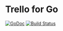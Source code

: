 Trello for Go
================

[![GoDoc](https://godoc.org/github.com/adlio/trello?status.svg)](http://godoc.org/github.com/adlio/trello)
[![Build Status](https://travis-ci.org/adlio/trello.svg)](https://travis-ci-org/adlio/trello)

